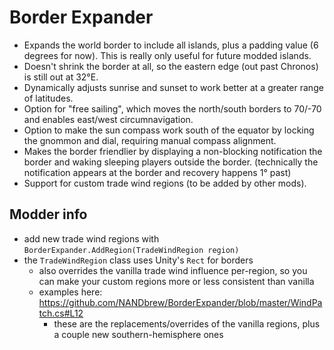 # Border Expander
- Expands the world border to include all islands, plus a padding value (6 degrees for now). This is really only useful for future modded islands.
- Doesn't shrink the border at all, so the eastern edge (out past Chronos) is still out at 32°E.
- Dynamically adjusts sunrise and sunset to work better at a greater range of latitudes.
- Option for "free sailing", which moves the north/south borders to 70/-70 and enables east/west circumnavigation.
- Option to make the sun compass work south of the equator by locking the gnommon and dial, requiring manual compass alignment.
- Makes the border friendlier by displaying a non-blocking notification the border and waking sleeping players outside the border. (technically the notification appears at the border and recovery happens 1° past)
- Support for custom trade wind regions (to be added by other mods).

## Modder info
- add new trade wind regions with `BorderExpander.AddRegion(TradeWindRegion region)`
- the `TradeWindRegion` class uses Unity's `Rect` for borders
  - also overrides the vanilla trade wind influence per-region, so you can make your custom regions more or less consistent than vanilla
  - examples here: https://github.com/NANDbrew/BorderExpander/blob/master/WindPatch.cs#L12
    - these are the replacements/overrides of the vanilla regions, plus a couple new southern-hemisphere ones
